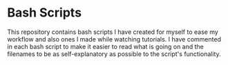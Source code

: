 # Bash Scripts
This repository contains bash scripts I have created for myself to ease my workflow and also ones I made while watching tutorials. 
I have commented in each bash script to make it easier to read what is going on and the filenames to be as self-explanatory as possible to the script's functionality. 


